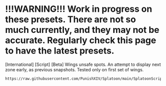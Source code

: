 # !!!WARNING!!! Work in progress on these presets. There are not so much currently, and they may not be accurate. Regularly check this page to have the latest presets.

[International] [Script] [Beta] Wings unsafe spots. An attempt to display next zone early, as previous snapshots. Tested only on first set of wings.
```
https://raw.githubusercontent.com/PunishXIV/Splatoon/main/SplatoonScripts/Duties/Endwalker/P12S%20Wing%20Cleaves.cs
```

